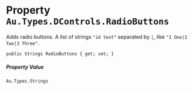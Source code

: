 # Property `Au.Types.DControls.RadioButtons`

Adds radio buttons. A list of strings `"id text"` separated by `|`, like `"1 One|2 Two|3 Three"`.

```
public Strings RadioButtons { get; set; }
```

##### Property Value

`Au.Types.Strings`